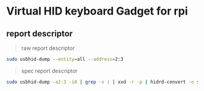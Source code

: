 # Virtual HID keyboard Gadget for rpi

## report descriptor

> raw report descriptor

```bash
sudo usbhid-dump --entity=all --address=2:3
```

> spec report descriptor

```bash
sudo usbhid-dump -a2:3 -i0 | grep -v : | xxd -r -p | hidrd-convert -o spec
```
